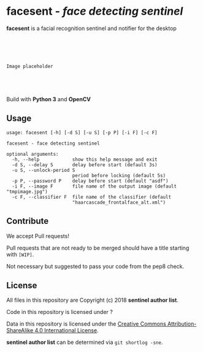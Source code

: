 # facesent - *face detecting sentinel*

**facesent**  is a facial recognition sentinel and notifier for the desktop

```TEXT





Image placeholder





```

Build with **Python 3** and **OpenCV**

## Usage

```
usage: facesent [-h] [-d S] [-u S] [-p P] [-i F] [-c F]

facesent - face detecting sentinel

optional arguments:
  -h, --help            show this help message and exit
  -d S, --delay S       delay before start (default 3s)
  -u S, --unlock-period S
                        period before locking (default 5s)
  -p P, --password P    delay before start (default "asdf")
  -i F, --image F       file name of the output image (default "tmpimage.jpg")
  -c F, --classifier F  file name of the classifier (default
                        "haarcascade_frontalface_alt.xml")
```

## Contribute

We accept Pull requests!

Pull requests that are not ready to be merged should have a title starting with `[WIP]`.

Not necessary but suggested to pass your code from the pep8 check.

## License

All files in this repository are Copyright (c) 2018 **sentinel author list**.

Code in this repository is licensed under ?

Data in this repository is licensed under the
[Creative Commons Attribution-ShareAlike 4.0 International License](http://creativecommons.org/licenses/by-sa/4.0/).

**sentinel author list** can be determined via `git shortlog -sne`.
